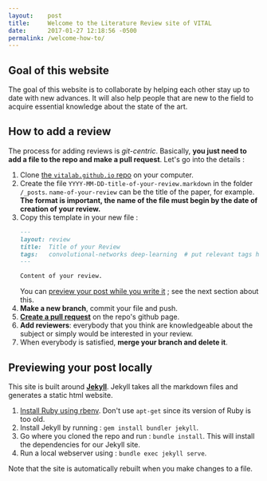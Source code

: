 ```yaml
---
layout:    post
title:     Welcome to the Literature Review site of VITAL
date:      2017-01-27 12:18:56 -0500
permalink: /welcome-how-to/
---
```


## Goal of this website

The goal of this website is to collaborate by helping each other stay up to date with new advances. It will also help people that are new to the field to acquire essential knowledge about the state of the art.

## How to add a review

The process for adding reviews is _git-centric_. Basically, **you just need to add a file to the repo and make a pull request**. Let's go into the details :

1. Clone [the `vitalab.github.io` repo](https://github.com/vitalab/vitalab.github.io) on your computer.
2. Create the file `YYYY-MM-DD-title-of-your-review.markdown` in the folder `/_posts`. `name-of-your-review` can be the title of the paper, for example. **The format is important, the name of the file must begin by the date of creation of your review.**
3.  Copy this template in your new file :  
    ``` markdown
    ---
    layout: review
    title:  Title of your Review
    tags:   convolutional-networks deep-learning  # put relevant tags here
    ---
    
    Content of your review.
    ```
    You can [preview your post while you write it](#previewing-your-post-locally) ; see the next section about this.
4.  **Make a new branch**, commit your file and push.
5.  [**Create a pull request**](https://github.com/vitalab/vitalab.github.io/compare) on the repo's github page.
6.  **Add reviewers**: everybody that you think are knowledgeable about the subject or simply would be interested in your review.
7.  When everybody is satisfied, **merge your branch and delete it**.

## Previewing your post locally

This site is built around [**Jekyll**](https://jekyllrb.com/). Jekyll takes all the markdown files and generates a static html website.

1.  [Install Ruby using rbenv](/how-to-install-ruby). Don't use `apt-get` since its version of Ruby is too old.
2.  Install Jekyll by running : `gem install bundler jekyll`.
3.  Go where you cloned the repo and run : `bundle install`. This will install the dependencies for our Jekyll site.
4.  Run a local webserver using : `bundle exec jekyll serve`.

Note that the site is automatically rebuilt when you make changes to a file.